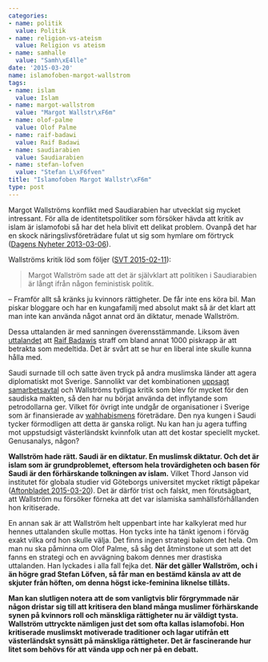 ```yaml
---
categories:
- name: politik
  value: Politik
- name: religion-vs-ateism
  value: Religion vs ateism
- name: samhalle
  value: "Samh\xE4lle"
date: '2015-03-20'
name: islamofoben-margot-wallstrom
tags:
- name: islam
  value: Islam
- name: margot-wallstrom
  value: "Margot Wallstr\xF6m"
- name: olof-palme
  value: Olof Palme
- name: raif-badawi
  value: Raif Badawi
- name: saudiarabien
  value: Saudiarabien
- name: stefan-lofven
  value: "Stefan L\xF6fven"
title: "Islamofoben Margot Wallstr\xF6m"
type: post
---
```

Margot Wallströms konflikt med Saudiarabien har utvecklat sig mycket intressant. För alla de identitetspolitiker som försöker hävda att kritik av islam är islamofobi så har det hela blivit ett delikat problem. Ovanpå det har en skock näringslivsföreträdare fulat ut sig som hymlare om förtryck ([Dagens Nyheter 2013-03-06](http://www.dn.se/debatt/sveriges-trovardighet-som-handelspartner-star-pa-spel/)).

Wallströms kritik löd som följer ([SVT 2015-02-11](http://www.svt.se/nyheter/inrikes/hard-kritik-mot-saudisamarbete)):

> Margot Wallström sade att det är självklart att politiken i Saudiarabien är långt ifrån någon feministisk politik.

– Framför allt så kränks ju kvinnors rättigheter. De får inte ens köra bil. Man piskar bloggare och har en kungafamilj med absolut makt så är det klart att man inte kan använda något annat ord än diktatur, menade Wallström.

Dessa uttalanden är med sanningen överensstämmande. Liksom även [uttalandet](http://www.gp.se/nyheter/sverige/1.2605207-wallstrom-medeltida-bestraffning) att [Raif Badawis](http://en.wikipedia.org/wiki/Raif_Badawi) straff om bland annat 1000 piskrapp är att betrakta som medeltida. Det är svårt att se hur en liberal inte skulle kunna hålla med.

Saudi surnade till och satte även tryck på andra muslimska länder att agera diplomatiskt mot Sverige. Sannolikt var det kombinationen [uppsagt samarbetsavtal](http://www.dn.se/nyheter/sverige/saudiavtalet-kommer-inte-att-forlangas/) och Wallströms tydliga kritik som blev för mycket för den saudiska makten, så den har nu börjat använda det inflytande som petrodollarna ger. Vilket för övrigt inte undgår de organisationer i Sverige som är finansierade av [wahhabismens](http://sv.wikipedia.org/wiki/Wahhabism) företrädare. Den nya kungen i Saudi tycker förmodligen att detta är ganska roligt. Nu kan han ju agera tuffing mot uppstudsigt västerländskt kvinnfolk utan att det kostar speciellt mycket. Genusanalys, någon?

**Wallström hade rätt. Saudi är en diktatur. En muslimsk diktatur. Och det är islam som är grundproblemet, eftersom hela trovärdigheten och basen för Saudi är den förhärskande tolkningen av islam.** Vilket Thord Janson vid institutet för globala studier vid Göteborgs universitet mycket riktigt påpekar ([Aftonbladet 2015-03-20](http://www.aftonbladet.se/nyheter/article20501046.ab)). Det är därför trist och falskt, men förutsägbart, att Wallström nu försöker förneka att det var islamiska samhällsförhållanden hon kritiserade.

En annan sak är att Wallström helt uppenbart inte har kalkylerat med hur hennes uttalanden skulle mottas. Hon tycks inte ha tänkt igenom i förväg exakt vilka ord hon skulle välja. Det finns ingen strategi bakom det hela. Om man nu ska påminna om Olof Palme, så såg det åtminstone ut som att det fanns en strategi och en avvägning bakom dennes mer drastiska uttalanden. Han lyckades i alla fall fejka det. **När det gäller Wallström, och i än högre grad Stefan Löfven, så får man en bestämd känsla av att de skjuter från höften, om denna högst icke-feminina liknelse tillåts.**

**Man kan slutligen notera att de som vanligtvis blir förgrymmade när någon dristar sig till att kritisera den bland många muslimer förhärskande synen på kvinnors roll och mänskliga rättigheter nu är väldigt tysta. Wallström uttryckte nämligen just det som ofta kallas islamofobi. Hon kritiserade muslimskt motiverade traditioner och lagar utifrån ett västerländskt synsätt på mänskliga rättigheter. Det är fascinerande hur litet som behövs för att vända upp och ner på en debatt.**
